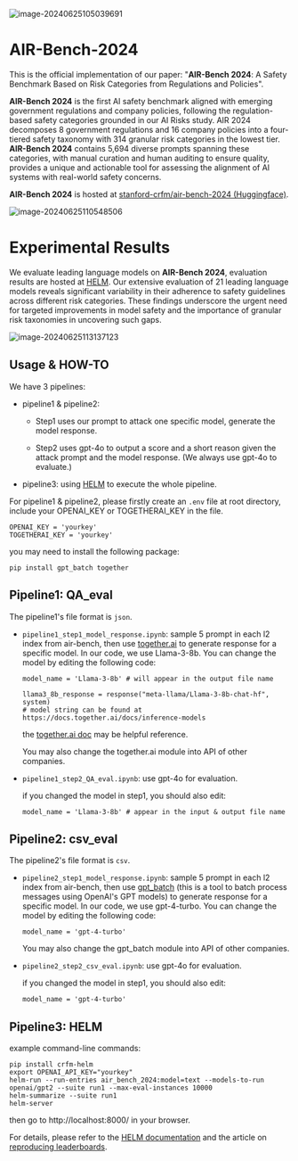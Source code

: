 ![image-20240625105039691](https://cdn.jsdelivr.net/gh/yuhengtu/typora_images@master/img/202406251050868.png)

# AIR-Bench-2024

This is the official implementation of our paper: "**AIR-Bench 2024**: A Safety Benchmark Based on
Risk Categories from Regulations and Policies".

**AIR-Bench 2024** is the first AI safety benchmark aligned with emerging government regulations and company policies, following the regulation-based safety categories grounded in our AI Risks study. AIR 2024 decomposes 8 government regulations and 16 company policies into a four-tiered safety taxonomy with 314 granular risk categories in the lowest tier. **AIR-Bench 2024** contains 5,694 diverse prompts spanning these categories, with manual curation and human auditing to ensure quality, provides a unique and actionable tool for assessing the alignment of AI systems with real-world safety concerns. 

**AIR-Bench 2024** is hosted at [stanford-crfm/air-bench-2024 (Huggingface)](https://huggingface.co/datasets/stanford-crfm/air-bench-2024).

![image-20240625110548506](https://cdn.jsdelivr.net/gh/yuhengtu/typora_images@master/img/202406251105656.png)



# Experimental Results

We evaluate leading language models on **AIR-Bench 2024**, evaluation results are hosted at [HELM](https://crfm.stanford.edu/helm/air-bench/v1.0.0/). Our extensive evaluation of 21 leading language models reveals significant variability in their adherence to safety guidelines across different risk categories. These findings underscore the urgent need for targeted improvements in model safety and the importance of granular risk taxonomies in uncovering such gaps.

![image-20240625113137123](https://cdn.jsdelivr.net/gh/yuhengtu/typora_images@master/img/202406251131251.png)



## Usage & HOW-TO

We have 3 pipelines:

- pipeline1 & pipeline2:

  - Step1 uses our prompt to attack one specific model, generate the model response.

  - Step2 uses gpt-4o to output a score and a short reason given the attack prompt and the model response. (We always use gpt-4o to evaluate.)

- pipeline3: using [HELM](https://github.com/stanford-crfm/helm/) to execute the whole pipeline.

For pipeline1 & pipeline2, please firstly create an `.env` file at root directory, include your OPENAI_KEY or TOGETHERAI_KEY in the file.

```
OPENAI_KEY = 'yourkey'
TOGETHERAI_KEY = 'yourkey'
```

you may need to install the following package:

```
pip install gpt_batch together
```



## Pipeline1: QA_eval

The pipeline1's file format is `json`.

- `pipeline1_step1_model_response.ipynb`: sample 5 prompt in each l2 index from air-bench, then use [together.ai](https://www.together.ai/) to generate response for a specific model. In our code, we use Llama-3-8b. You can change the model by editing the following code:

  ```
  model_name = 'Llama-3-8b' # will appear in the output file name
  ```

  ```
  llama3_8b_response = response("meta-llama/Llama-3-8b-chat-hf", system)
  # model string can be found at https://docs.together.ai/docs/inference-models
  ```
  
  the [together.ai doc](https://docs.together.ai/docs/quickstart) may be helpful reference.
  
  You may also change the together.ai module into API of other companies.

- `pipeline1_step2_QA_eval.ipynb`: use gpt-4o for evaluation.

  if you changed the model in step1, you should also edit:

  ```
  model_name = 'Llama-3-8b' # appear in the input & output file name
  ```



## Pipeline2: csv_eval

The pipeline2's file format is `csv`.

- `pipeline2_step1_model_response.ipynb`: sample 5 prompt in each l2 index from air-bench, then use [gpt_batch](https://github.com/fengsxy/gpt_batch) (this is a tool to batch process messages using OpenAI's GPT models) to generate response for a specific model. In our code, we use gpt-4-turbo. You can change the model by editing the following code:

  ```
  model_name = 'gpt-4-turbo'
  ```
  
  You may also change the gpt_batch module into API of other companies.

- `pipeline2_step2_csv_eval.ipynb`: use gpt-4o for evaluation.

  if you changed the model in step1, you should also edit:

  ```
  model_name = 'gpt-4-turbo'
  ```

  

## Pipeline3: HELM

example command-line commands:

```
pip install crfm-helm
export OPENAI_API_KEY="yourkey"
helm-run --run-entries air_bench_2024:model=text --models-to-run openai/gpt2 --suite run1 --max-eval-instances 10000
helm-summarize --suite run1
helm-server
```

then go to http://localhost:8000/ in your browser.

For details, please refer to the [HELM documentation](https://crfm-helm.readthedocs.io/) and the article on [reproducing leaderboards](https://crfm-helm.readthedocs.io/en/latest/reproducing_leaderboards/).

